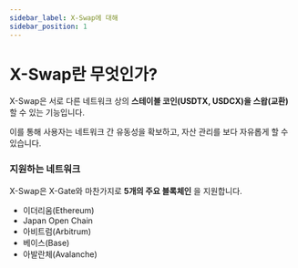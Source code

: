 ```yaml
---
sidebar_label: X-Swap에 대해
sidebar_position: 1
---
```


# X-Swap란 무엇인가?

X-Swap은 서로 다른 네트워크 상의 **스테이블 코인(USDTX, USDCX)을 스왑(교환)** 할 수 있는 기능입니다.

이를 통해 사용자는 네트워크 간 유동성을 확보하고, 자산 관리를 보다 자유롭게 할 수 있습니다.

### **지원하는 네트워크**

X-Swap은 X-Gate와 마찬가지로 **5개의 주요 블록체인** 을 지원합니다.

- 이더리움(Ethereum)
- Japan Open Chain
- 아비트럼(Arbitrum)
- 베이스(Base)
- 아발란체(Avalanche)